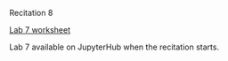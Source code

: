 
<div class="recitation">
<div class="column_date">
<p markdown="block">
Recitation 8 <br>
</p>
</div>

<div class="column_recitation">
<p markdown="block">


[Lab 7 worksheet](labs/lab07.pdf)


Lab 7 available on JupyterHub when the recitation starts.


</p>
</div>

</div>
